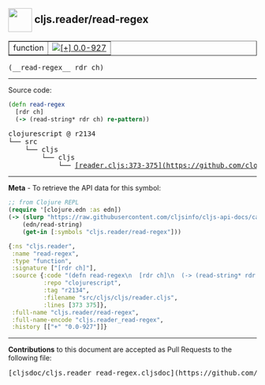 ## <img width="48px" valign="middle" src="http://i.imgur.com/Hi20huC.png"> cljs.reader/read-regex

 <table border="1">
<tr>

<td>function</td>
<td><a href="https://github.com/cljsinfo/cljs-api-docs/tree/0.0-927"><img valign="middle" alt="[+] 0.0-927" src="https://img.shields.io/badge/+-0.0--927-lightgrey.svg"></a> </td>
</tr>
</table>

 <samp>
(__read-regex__ rdr ch)<br>
</samp>

---





Source code:

```clj
(defn read-regex
  [rdr ch]
  (-> (read-string* rdr ch) re-pattern))
```

 <pre>
clojurescript @ r2134
└── src
    └── cljs
        └── cljs
            └── <ins>[reader.cljs:373-375](https://github.com/clojure/clojurescript/blob/r2134/src/cljs/cljs/reader.cljs#L373-L375)</ins>
</pre>


---

__Meta__ - To retrieve the API data for this symbol:

```clj
;; from Clojure REPL
(require '[clojure.edn :as edn])
(-> (slurp "https://raw.githubusercontent.com/cljsinfo/cljs-api-docs/catalog/cljs-api.edn")
    (edn/read-string)
    (get-in [:symbols "cljs.reader/read-regex"]))
```

```clj
{:ns "cljs.reader",
 :name "read-regex",
 :type "function",
 :signature ["[rdr ch]"],
 :source {:code "(defn read-regex\n  [rdr ch]\n  (-> (read-string* rdr ch) re-pattern))",
          :repo "clojurescript",
          :tag "r2134",
          :filename "src/cljs/cljs/reader.cljs",
          :lines [373 375]},
 :full-name "cljs.reader/read-regex",
 :full-name-encode "cljs.reader_read-regex",
 :history [["+" "0.0-927"]]}

```

---

__Contributions__ to this document are accepted as Pull Requests to the following file:

 <pre>
[cljsdoc/cljs.reader_read-regex.cljsdoc](https://github.com/cljsinfo/cljs-api-docs/blob/master/cljsdoc/cljs.reader_read-regex.cljsdoc)
</pre>

